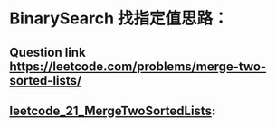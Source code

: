# BinarySearch 找指定值思路：
## Question link  https://leetcode.com/problems/merge-two-sorted-lists/ ##
## [leetcode_21_MergeTwoSortedLists](./leetcode_21_MergeTwoSortedLists.py): ##
